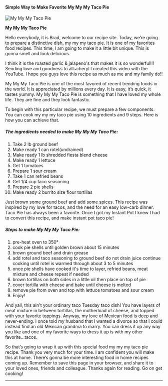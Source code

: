             

#### Simple Way to Make Favorite My My My Taco Pie

![My My My Taco Pie](https://img-global.cpcdn.com/recipes/58659504/751x532cq70/my-my-my-taco-pie-recipe-main-photo.jpg)

**My My My Taco Pie**

Hello everybody, it is Brad, welcome to our recipe site. Today, we’re going to prepare a distinctive dish, my my my taco pie. It is one of my favorites food recipes. This time, I am going to make it a little bit unique. This is gonna smell and look delicious.

I think it is the roasted garlic & jalapeno's that makes it is so wonderful!!! Sending love and goodness to all~cheryl I created this video with the YouTube. I hope you guys love this recipe as much as me and my family do!!

My My My Taco Pie is one of the most favored of recent trending foods in the world. It is appreciated by millions every day. It is easy, it’s quick, it tastes yummy. My My My Taco Pie is something that I have loved my whole life. They are fine and they look fantastic.

To begin with this particular recipe, we must prepare a few components. You can cook my my my taco pie using 10 ingredients and 9 steps. Here is how you can achieve that.

##### The ingredients needed to make My My My Taco Pie:

1.  Take 2 lb ground beef
2.  Make ready 1 can rotel(undrained)
3.  Make ready 1 lb shredded fiesta blend cheese
4.  Make ready 1 lettuce
5.  Get 1 tomatoes
6.  Prepare 1 sour cream
7.  Take 1 can refried beans
8.  Get 1/4 cup taco seasoning
9.  Prepare 2 pie shells
10.  Make ready 2 burrito size flour tortillas

Just brown some ground beef and add some spices. This recipe was inspired by my love for tacos, and the need for an easy low-carb dinner. Taco Pie has always been a favorite. Once I got my Instant Pot I knew I had to convert this recipe, and make instant pot taco pie!

##### Steps to make My My My Taco Pie:

1.  pre-heat oven to 350°
2.  cook pie shells until golden brown about 15 minutes
3.  brown ground beef and drain grease
4.  add rotel and taco seasoning to ground beef do not drain juice continue cooking until rotel is warmed through about 3 to 5 minutes
5.  once pie shells have cooked it's time to layer, refried beans, meat mixture and cheese repeat if needed
6.  brown tortillas on both sides in a little oil then place on top of pie
7.  cover tortilla with cheese and bake until cheese is melted
8.  remove pie from oven and top with lettuce tomatoes and sour cream
9.  Enjoy!

And yall, this ain't your ordinary taco Tuesday taco dish! You have layers of meat mixture in between tortillas, the motherload of cheese, and topped with your favorite toppings. Anyway, my love of Mexican food is deep and never-ending. I once told my husband that I wanted a divorce so that I could instead find an old Mexican grandma to marry. You can dress it up any way you like and one of my favorite ways to dress it up is with my other favorite…tacos.

So that’s going to wrap it up with this special food my my my taco pie recipe. Thank you very much for your time. I am confident you will make this at home. There’s gonna be more interesting food in home recipes coming up. Remember to save this page in your browser, and share it to your loved ones, friends and colleague. Thanks again for reading. Go on get cooking!

* * *